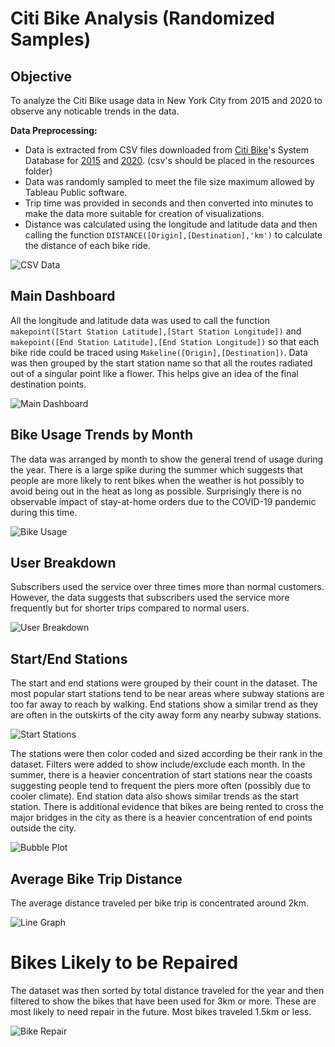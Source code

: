 # Citi Bike Analysis (Randomized Samples)

## Objective ##
To analyze the Citi Bike usage data in New York City from 2015 and 2020 to observe any noticable trends in the data.

**Data Preprocessing:**
* Data is extracted from CSV files downloaded from [Citi Bike](https://citibikenyc.com/system-data)'s System Database for [2015](https://s3.amazonaws.com/tripdata/2015-citibike-tripdata.zip) and [2020](https://s3.amazonaws.com/tripdata/2020-citibike-tripdata.zip). (csv's should be placed in the resources folder)
* Data was randomly sampled to meet the file size maximum allowed by Tableau Public software. 
* Trip time was provided in seconds and then converted into minutes to make the data more suitable for creation of visualizations.
* Distance was calculated using the longitude and latitude data and then calling the function `DISTANCE([Origin],[Destination],'km')` to calculate the distance of each bike ride.

![CSV Data](Resources/csvdata.PNG)

## Main Dashboard ##
All the longitude and latitude data was used to call the function `makepoint([Start Station Latitude],[Start Station Longitude])` and `makepoint([End Station Latitude],[End Station Longitude])` so that each bike ride could be traced using `Makeline([Origin],[Destination])`. Data was then grouped by the start station name so that all the routes radiated out of a singular point like a flower. This helps give an idea of the final destination points.

![Main Dashboard](Resources/routestaken.PNG)

## Bike Usage Trends by Month ##
The data was arranged by month to show the general trend of usage during the year. There is a large spike during the summer which suggests that people are more likely to rent bikes when the weather is hot possibly to avoid being out in the heat as long as possible. Surprisingly there is no observable impact of stay-at-home orders due to the COVID-19 pandemic during this time.

![Bike Usage](Resources/bikeusage.PNG)

## User Breakdown ##
Subscribers used the service over three times more than normal customers. However, the data suggests that subscribers used the service more frequently but for shorter trips compared to normal users.

![User Breakdown](Resources/usertype.PNG)

## Start/End Stations ##
The start and end stations were grouped by their count in the dataset. The most popular start stations tend to be near areas where subway stations are too far away to reach by walking. End stations show a similar trend as they are often in the outskirts of the city away form any nearby subway stations. 

![Start Stations](Resources/startstations.PNG)

The stations were then color coded and sized according be their rank in the dataset. Filters were added to show include/exclude each month. In the summer, there is a heavier concentration of start stations near the coasts suggesting people tend to frequent the piers more often (possibly due to cooler climate). End station data also shows similar trends as the start station. There is additional evidence that bikes are being rented to cross the major bridges in the city as there is a heavier concentration of end points outside the city.

![Bubble Plot](Resources/bubbleplot.PNG)

## Average Bike Trip Distance ##
The average distance traveled per bike trip is concentrated around 2km.

![Line Graph](Resources/linegraph.PNG)

# Bikes Likely to be Repaired ##
The dataset was then sorted by total distance traveled for the year and then filtered to show the bikes that have been used for 3km or more. These are most likely to need repair in the future. Most bikes traveled 1.5km or less.

![Bike Repair](Resources/bikerepair.PNG)
